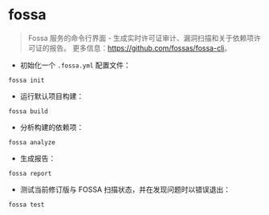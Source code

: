 # fossa

> Fossa 服务的命令行界面 - 生成实时许可证审计、漏洞扫描和关于依赖项许可证的报告。
> 更多信息：<https://github.com/fossas/fossa-cli>。

- 初始化一个 `.fossa.yml` 配置文件：

`fossa init`

- 运行默认项目构建：

`fossa build`

- 分析构建的依赖项：

`fossa analyze`

- 生成报告：

`fossa report`

- 测试当前修订版与 FOSSA 扫描状态，并在发现问题时以错误退出：

`fossa test`
